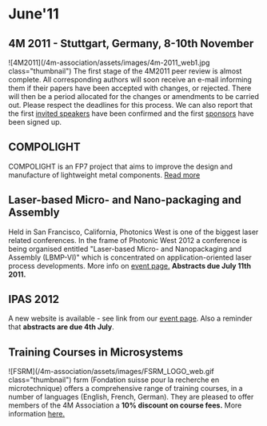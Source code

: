 # June'11

<!--break-->
## 4M 2011 - Stuttgart, Germany, 8-10th November


![4M2011](/4m-association/assets/images/4m-2011_web1.jpg class="thumbnail")
The first stage of the 4M2011 peer review is almost complete. All corresponding authors will soon receive an e-mail informing them if their papers have been accepted with changes, or rejected. There will then be a period allocated for the changes or amendments to be carried out.  Please respect the deadlines for this process. We can also report that the first [invited speakers](/conference/2011/Invited-Speakers-0) have been confirmed and the first [sponsors](/conference/2011/Our-Sponsors) have been signed up.   
    
## COMPOLIGHT

COMPOLIGHT is an FP7 project that aims to improve the design and manufacture of lightweight metal components. [Read more](/content/FP7-Project-COMPOLIGHT)   
   
## Laser-based Micro- and Nano-packaging and Assembly

Held in San Francisco, California, Photonics West is one of the biggest laser related conferences. In the frame of Photonic West 2012 a conference is being organised  entitled "Laser-based Micro- and Nanopackaging and Assembly (LBMP-VI)" which is concentrated on application-oriented laser process developments. More info on [event page.](http://www.4m-association.org/event/LBMP-VI) **Abstracts due July 11th 2011.**  
 
## IPAS 2012

A new website is available - see link from our [event page](http://www.4m-association.org/event/IPAS2012). Also a reminder that **abstracts are due 4th July**.   
    
## Training Courses in Microsystems

![FSRM](/4m-association/assets/images/FSRM_LOGO_web.gif class="thumbnail")
fsrm (Fondation suisse pour la recherche en microtechnique) offers a comprehensive range of training courses, in a number of languages (English, French, German). They are pleased to offer members of the 4M Association a <b>10% discount on course fees.</b> More information [here.](/content/fsrm-training-courses)